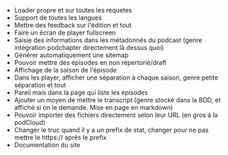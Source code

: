 - Loader propre et sur toutes les requetes
- Support de toutes les langues
- Mettre des feedback sur l'édition et tout
- Faire un écran de player fullscreen
- Saisie des informations dans les métadonnés du podcast (genre intégration podchapter directement là dessus quoi)
- Générer automatiquement une sitemap
- Pouvoir mettre des épisodes en non répertorié/draft
- Affichage de la saison de l'épisode
- Dans les player, afficher une séparation à chaque saison, genre petite séparation et tout
- Pareil mais dans la page qui liste les épisodes
- Ajouter un moyen de mettre le transcript (genre stocké dans la BDD, et affiché si on le demande. Mise en page en markdown)
- Pouvoir importer des fichiers directement selon leur URL (en gros à la podCloud)
- Changer le truc quand il y a un prefix de stat, changer pour ne pas mettre le https:// après le prefix
- Documentation du site
